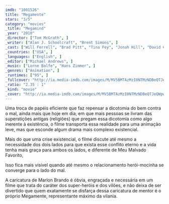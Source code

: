 ```yaml
---
imdb: "1001526"
title: "Megamente"
stars: "3/5"
category: "movies"
_title: "Megamind"
_year: "2010"
_director: ["Tom McGrath", ]
_writer: ["Alan J. Schoolcraft", "Brent Simons", ]
_cast: ["Will Ferrell", "Brad Pitt", "Tina Fey", "Jonah Hill", "David Cross", "Ben Stiller", "Justin Theroux", "Jessica Schulte", "Tom McGrath", ]
_countries: ["USA", ]
_languages: ["English", ]
_editor: ["Michael Andrews", ]
_music: ["Lorne Balfe", "Hans Zimmer", ]
_genres: ["Animation", ]
_runtimes: ["95", ]
_fullcover: "http://ia.media-imdb.com/images/M/MV5BMTAzMzI0NTMzNDBeQTJeQWpwZ15BbWU3MDM3NTAyOTM@.jpg"
_ratio: "2.35 : 1"
_kind: "movie"
_cover: "http://ia.media-imdb.com/images/M/MV5BMTAzMzI0NTMzNDBeQTJeQWpwZ15BbWU3MDM3NTAyOTM@._V1._SX90_SY140_.jpg"
---
```

Uma troca de papéis eficiente que faz repensar a dicotomia do bem contra o mal, ainda mais que hoje em dia, em que mais pessoas se livram das superstições antigas (religiões) que pregam essa dicotomia como algo inerente à existência, o filme transporta essa realidade para uma animação leve, mas que esconde algum drama mais complexo existencial.

Mais do que uma crise existencial, o filme discute até mesmo a necessidade dos dois lados para que exista esse conflito eterno e a vida tenha mais graça para ambos os lados, e diferente de Meu Malvado Favorito, 

Isso fica mais visível quando até mesmo o relacionamento herói-mocinha se converge para o lado do mal.

A caricatura de Marlon Brando é óbvia, engraçada e necessária em um filme que trata do caráter dos super-heróis e dos vilões, e não deixa de ser divertido que quem exatamente se disfarça dessa caricatura de mentor é o próprio Megamente, representante máximo da vilania.


